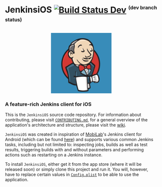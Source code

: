 # JenkinsiOS [![Build Status Dev](https://travis-ci.org/mobilabsolutions/jenkins-ios.svg?branch=dev)](https://travis-ci.org/mobilabsolutions/jenkins-ios) <sup><sub><sup>(dev branch status)</sup><sub><sub>

<p align="center">
  <img src="JenkinsiOS/Assets.xcassets/AppIcon.appiconset/Icon-83.5@2x.png" width=200>
</p>

### A feature-rich Jenkins client for iOS

This is the `JenkinsiOS` source code repository. For information about contributing, please visit [`CONTRIBUTING.md`](CONTRIBUTING.md), for a general overview of the application's architecture and structure, please visit the [wiki](https://github.com/mobilabsolutions/jenkins-ios/wiki).

`JenkinsiOS` was created in inspiration of [MobiLab](www.mobilabsolutions.com)'s Jenkins client for Android (which can be found [here](https://play.google.com/store/apps/details?id=com.mobilabsolutions.jenkins.app)) and supports various common Jenkins tasks, including but not limited to: inspecting jobs, builds as well as test results, triggering builds with and without parameters and performing actions such as restarting on a Jenkins instance.

To install `JenkinsiOS`, either get it from the app store (where it will be released soon) or simply clone this project and run it. You will, however, have to replace certain values in [`Config.plist`](JenkinsiOS/Config.plist) to be able to use the application.    
